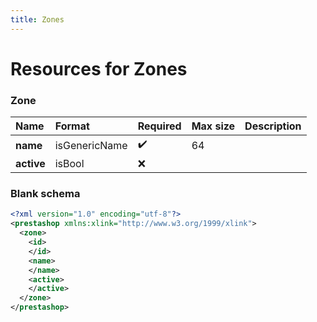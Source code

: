 ```yaml
---
title: Zones
---
```


# Resources for Zones

### Zone

|    Name    |    Format     | Required | Max size | Description |
| :--------- | :------------ | :------- | :------- | :---------- |
| **name**   | isGenericName | ✔️       | 64       |             |
| **active** | isBool        | ❌        |          |             |


### Blank schema

```xml
<?xml version="1.0" encoding="utf-8"?>
<prestashop xmlns:xlink="http://www.w3.org/1999/xlink">
  <zone>
    <id>
    </id>
    <name>
    </name>
    <active>
    </active>
  </zone>
</prestashop>
```

